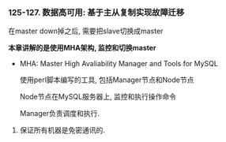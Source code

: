 ### 125-127. 数据高可用: 基于主从复制实现故障迁移

在master down掉之后, 需要把slave切换成master

**本章讲解的是使用MHA架构, 监控和切换master**

- MHA: Master High Avaliability Manager and Tools for MySQL

  使用perl脚本编写的工具, 包括Manager节点和Node节点

  Node节点在MySQL服务器上, 监控和执行操作命令

  Manager负责调度和执行.

1. 保证所有机器是免密通讯的.